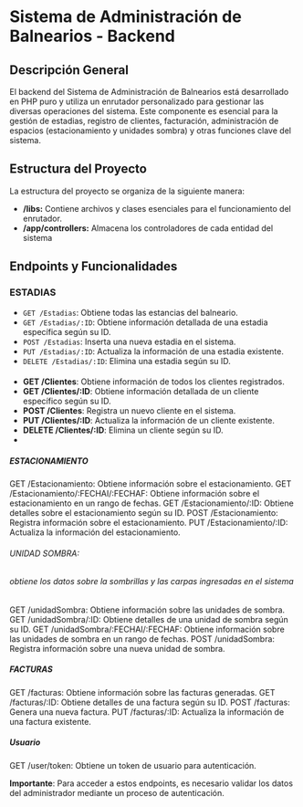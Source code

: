 # Sistema de Administración de Balnearios - Backend

## Descripción General

El backend del Sistema de Administración de Balnearios está desarrollado en PHP puro y utiliza un enrutador personalizado para gestionar las diversas operaciones del sistema. Este componente es esencial para la gestión de estadias, registro de clientes, facturación, administración de espacios (estacionamiento y unidades sombra) y otras funciones clave del sistema.

## Estructura del Proyecto

La estructura del proyecto se organiza de la siguiente manera:

- **/libs:** Contiene archivos y clases esenciales para el funcionamiento del enrutador.
- **/app/controllers:** Almacena los controladores de cada entidad del sistema

## Endpoints y Funcionalidades

### ESTADIAS 

- `GET /Estadias`: Obtiene todas las estancias del balneario.
- `GET /Estadias/:ID`: Obtiene información detallada de una estadia específica según su ID.
- `POST /Estadias`: Inserta una nueva estadia en el sistema.
- `PUT /Estadias/:ID`: Actualiza la información de una estadia existente.
- `DELETE /Estadias/:ID`: Elimina una estadia según su ID.


#### 
- **GET /Clientes**: Obtiene información de todos los clientes registrados.
- **GET /Clientes/:ID**: Obtiene información detallada de un cliente específico según su ID.
- **POST /Clientes**: Registra un nuevo cliente en el sistema.
- **PUT /Clientes/:ID**: Actualiza la información de un cliente existente.
- **DELETE /Clientes/:ID**: Elimina un cliente según su ID.
- 

##### ESTACIONAMIENTO
GET /Estacionamiento: Obtiene información sobre el estacionamiento.
GET /Estacionamiento/:FECHAI/:FECHAF: Obtiene información sobre el estacionamiento en un rango de fechas.
GET /Estacionamiento/:ID: Obtiene detalles sobre el estacionamiento según su ID.
POST /Estacionamiento: Registra información sobre el estacionamiento.
PUT /Estacionamiento/:ID: Actualiza la información del estacionamiento.
###### UNIDAD SOMBRA: 
###### obtiene los datos sobre la sombrillas y las carpas ingresadas en el sistema

GET /unidadSombra: Obtiene información sobre las unidades de sombra.
GET /unidadSombra/:ID: Obtiene detalles de una unidad de sombra según su ID.
GET /unidadSombra/:FECHAI/:FECHAF: Obtiene información sobre las unidades de sombra en un rango de fechas.
POST /unidadSombra: Registra información sobre una nueva unidad de sombra.
##### FACTURAS
GET /facturas: Obtiene información sobre las facturas generadas.
GET /facturas/:ID: Obtiene detalles de una factura según su ID.
POST /facturas: Genera una nueva factura.
PUT /facturas/:ID: Actualiza la información de una factura existente.
##### Usuario
GET /user/token: Obtiene un token de usuario para autenticación.

**Importante**: Para acceder a estos endpoints, es necesario validar los datos del administrador mediante un proceso de autenticación.


